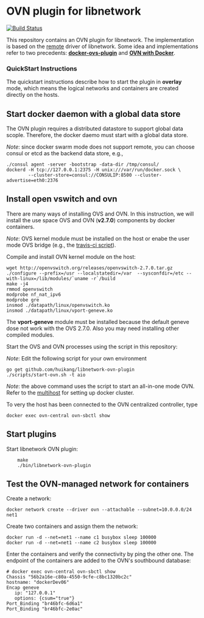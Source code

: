 # OVN plugin for libnetwork

[![Build Status](https://travis-ci.org/huikang/libnetwork-ovn-plugin.svg?branch=master)](https://travis-ci.org/huikang/libnetwork-ovn-plugin)

This repository contains an OVN plugin for libnetwork. The implementation is
based on the [remote](https://github.com/docker/libnetwork/blob/f6ce0ce8bfc5e3f0c96835b10949cf13591a1708/docs/remote.md) driver of libnetwork. Some idea and implementations refer to two precedents:
[**docker-ovs-plugin**](https://github.com/gopher-net/docker-ovs-plugin) and [**OVN with Docker**](http://docs.openvswitch.org/en/latest/howto/docker/).

### QuickStart Instructions

The quickstart instructions describe how to start the plugin in **overlay** mode,
which means the logical networks and containers are created directly on the hosts.


## Start docker daemon with a global data store

The OVN plugin requires a distributed datastore to support global data scople.
Therefore, the docker daemo must start with a global data store.

*Note*: since docker swarm mode does not support remote, you can choose consul or
etcd as the backend data store, e.g.,


    ./consul agent -server -bootstrap -data-dir /tmp/consul/
    dockerd -H tcp://127.0.0.1:2375 -H unix:///var/run/docker.sock \
            --cluster-store=consul://CONSULIP:8500 --cluster-advertise=eth0:2376

## Install open vswitch and ovn

There are many ways of installing OVS and OVN. In this instruction, we will install the use space OVS and OVN (**v2.7.0**) components by docker containers.

*Note*: OVS kernel module must be installed on the host or enabe the user mode OVS bridge (e.g., the [travis-ci script](https://github.com/huikang/libnetwork-ovn-plugin/blob/6e5f911c94a59a589ce4456129524dd81a480ff4/run-integration-tests.sh#L60)).

Compile and install OVN kernel module on the host:

    wget http://openvswitch.org/releases/openvswitch-2.7.0.tar.gz
    ./configure --prefix=/usr --localstatedir=/var  --sysconfdir=/etc --with-linux=/lib/modules/`uname -r`/build
    make -j4
    rmmod openvswitch
    modprobe nf_nat_ipv6
    modprobe gre
    insmod ./datapath/linux/openvswitch.ko
    insmod ./datapath/linux/vport-geneve.ko

The **vport-geneve** module must be installed because the default geneve dose not work with
the OVS 2.7.0. Also you may need installing other compiled modules.

Start the OVS and OVN processes using the script in this repository:

*Note*: Edit the following script for your own environment


    go get github.com/huikang/libnetwork-ovn-plugin
    ./scripts/start-ovn.sh -t aio

*Note*: the above command uses the script to start an all-in-one mode OVN. Refer
to the [multihost]() for setting up docker cluster.


To very the host has been connected to the OVN centralized controller, type

    docker exec ovn-central ovn-sbctl show

## Start plugins

Start libnetwork OVN plugin:

        make
        ./bin/libnetwork-ovn-plugin


## Test the OVN-managed network for containers

Create a network:

    docker network create --driver ovn --attachable --subnet=10.0.0.0/24 net1

Create two containers and assign them the network:

    docker run -d --net=net1 --name c1 busybox sleep 100000
    docker run -d --net=net1 --name c2 busybox sleep 100000

Enter the containers and verify the connectivity by ping the other one. The
endpoint of the containers are added to the OVN's southbound database:

    # docker exec ovn-central ovn-sbctl show
    Chassis "56b2a16e-c80a-4550-9cfe-c8bc1320bc2c"
    hostname: "dockerDev06"
    Encap geneve
       ip: "127.0.0.1"
       options: {csum="true"}
    Port_Binding "br46bfc-6d6a1"
    Port_Binding "br46bfc-2e0ac"
